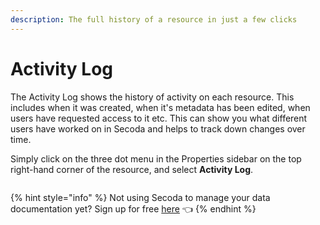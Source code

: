 ```yaml
---
description: The full history of a resource in just a few clicks
---
```


# Activity Log

The Activity Log shows the history of activity on each resource. This includes when it was created, when it's metadata has been edited, when users have requested access to it etc. This can show you what different users have worked on in Secoda and helps to track down changes over time.

Simply click on the three dot menu in the Properties sidebar on the top right-hand corner of the resource, and select **Activity Log**.

<figure><img src="https://secoda-public-media-assets.s3.amazonaws.com/b49107a0-fcfe-4d86-a4d7-2c1bebda67ad.gif" alt=""><figcaption></figcaption></figure>

{% hint style="info" %}
Not using Secoda to manage your data documentation yet? Sign up for free [here](http://app.secoda.co/) 👈
{% endhint %}
